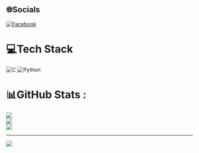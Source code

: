 
## 🌐Socials
[![Facebook](https://img.shields.io/badge/Facebook-%231877F2.svg?logo=Facebook&logoColor=white)](https://facebook.com/https://www.facebook.com/datpuk/) 

# 💻Tech Stack
![C](https://img.shields.io/badge/c-%2300599C.svg?style=for-the-badge&logo=c&logoColor=white) ![Python](https://img.shields.io/badge/python-3670A0?style=for-the-badge&logo=python&logoColor=ffdd54)
# 📊GitHub Stats :
![](https://github-readme-stats.vercel.app/api?username=LucPac&theme=radical&hide_border=false&include_all_commits=false&count_private=false)<br/>
![](https://github-readme-streak-stats.herokuapp.com/?user=LucPac&theme=radical&hide_border=false)<br/>
![](https://github-readme-stats.vercel.app/api/top-langs/?username=LucPac&theme=radical&hide_border=false&include_all_commits=false&count_private=false&layout=compact)

---
[![](https://visitcount.itsvg.in/api?id=LucPac&icon=0&color=1)](https://visitcount.itsvg.in)
